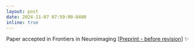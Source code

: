 ```yaml
---
layout: post
date: 2024-11-07 07:59:00-0400
inline: true
---
```

Paper accepted in Frontiers in Neuroimaging [[Preprint - before revision](https://www.preprints.org/manuscript/202302.0452/v1/download)] :sparkles:
